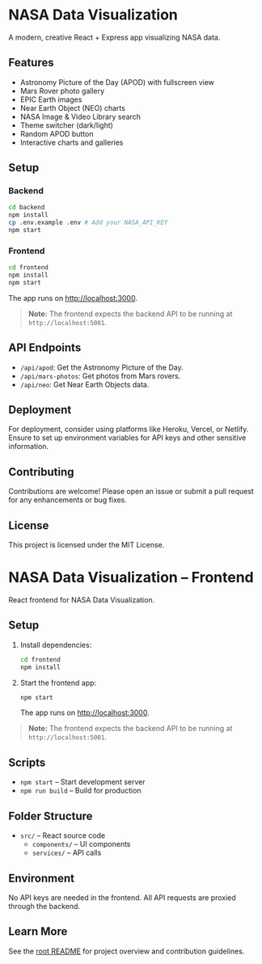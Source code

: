 # NASA Data Visualization

A modern, creative React + Express app visualizing NASA data.

## Features
- Astronomy Picture of the Day (APOD) with fullscreen view
- Mars Rover photo gallery
- EPIC Earth images
- Near Earth Object (NEO) charts
- NASA Image & Video Library search
- Theme switcher (dark/light)
- Random APOD button
- Interactive charts and galleries

## Setup

### Backend
```bash
cd backend
npm install
cp .env.example .env # Add your NASA_API_KEY
npm start
```

### Frontend
```bash
cd frontend
npm install
npm start
```
The app runs on [http://localhost:3000](http://localhost:3000).

> **Note:** The frontend expects the backend API to be running at `http://localhost:5001`.

## API Endpoints

- `/api/apod`: Get the Astronomy Picture of the Day.
- `/api/mars-photos`: Get photos from Mars rovers.
- `/api/neo`: Get Near Earth Objects data.

## Deployment

For deployment, consider using platforms like Heroku, Vercel, or Netlify. Ensure to set up environment variables for API keys and other sensitive information.

## Contributing

Contributions are welcome! Please open an issue or submit a pull request for any enhancements or bug fixes.

## License

This project is licensed under the MIT License.

# NASA Data Visualization – Frontend

React frontend for NASA Data Visualization.

## Setup

1. Install dependencies:
   ```bash
   cd frontend
   npm install
   ```

2. Start the frontend app:
   ```bash
   npm start
   ```
   The app runs on [http://localhost:3000](http://localhost:3000).

> **Note:** The frontend expects the backend API to be running at `http://localhost:5001`.

## Scripts

- `npm start` – Start development server
- `npm run build` – Build for production

## Folder Structure

- `src/` – React source code
  - `components/` – UI components
  - `services/` – API calls

## Environment

No API keys are needed in the frontend. All API requests are proxied through the backend.

## Learn More

See the [root README](../README.md) for project overview and contribution guidelines.